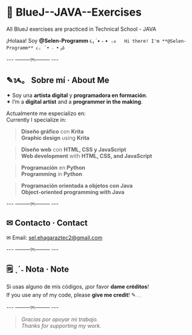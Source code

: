 # 🌸  BlueJ--JAVA--Exercises
All BlueJ exercises are practiced in Technical School - JAVA

¡Holaaa! Soy **@Selen-Programm** ૮₍ ´• ˕ •` ₎ა  
Hi there! I'm **@Selen-Programm** ૮₍ ´• ˕ •` ₎ა

--- ────୨ৎ──── ---

## ✎ᝰ。 Sobre mí · About Me

✦ Soy una **artista digital** y **programadora en formación**.  
✦ I’m a **digital artist** and a **programmer in the making**.

Actualmente me especializo en:  
Currently I specialize in:

>  **Diseño gráfico** con **Krita**  
  **Graphic design** using **Krita**

>  **Diseño web** con **HTML, CSS y JavaScript**  
  **Web development** with **HTML, CSS, and JavaScript**

>  **Programación** en **Python**  
  **Programming** in **Python**
  
>  **Programación orientada a objetos con Java**  
  **Object-oriented programming with Java**

--- ────୨ৎ──── ---

##  ✉ Contacto · Contact

✉ Email: [sel.ehagaraztec2@gmail.com](mailto:sel.ehagaraztec2@gmail.com)

--- ────୨ৎ──── ---

##  🗒 ˎˊ˗ Nota · Note

Si usas alguno de mis códigos, ¡por favor **dame créditos**!   
If you use any of my code, please **give me credit**!  ✎𓂃

--- ────୨ৎ──── ---

>  _Gracias por apoyar mi trabajo._  
>  _Thanks for supporting my work._

